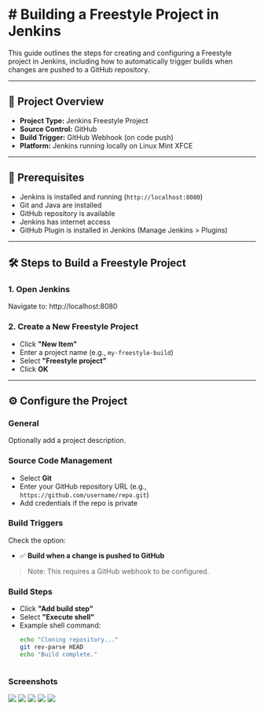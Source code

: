 # # Building a Freestyle Project in Jenkins

This guide outlines the steps for creating and configuring a Freestyle project in Jenkins, including how to automatically trigger builds when changes are pushed to a GitHub repository.

---

## 🚀 Project Overview

- **Project Type:** Jenkins Freestyle Project
- **Source Control:** GitHub
- **Build Trigger:** GitHub Webhook (on code push)
- **Platform:** Jenkins running locally on Linux Mint XFCE

---

## 📁 Prerequisites

- Jenkins is installed and running (`http://localhost:8080`)
- Git and Java are installed
- GitHub repository is available
- Jenkins has internet access
- GitHub Plugin is installed in Jenkins (Manage Jenkins > Plugins)

---

## 🛠️ Steps to Build a Freestyle Project

### 1. Open Jenkins
Navigate to:
http://localhost:8080


### 2. Create a New Freestyle Project
- Click **"New Item"**
- Enter a project name (e.g., `my-freestyle-build`)
- Select **"Freestyle project"**
- Click **OK**

---

## ⚙️ Configure the Project

### General
Optionally add a project description.

### Source Code Management
- Select **Git**
- Enter your GitHub repository URL (e.g., `https://github.com/username/repo.git`)
- Add credentials if the repo is private

### Build Triggers
Check the option:
- ✅ **Build when a change is pushed to GitHub**

> Note: This requires a GitHub webhook to be configured.

### Build Steps
- Click **"Add build step"**
- Select **"Execute shell"**
- Example shell command:
  ```bash
  echo "Cloning repository..."
  git rev-parse HEAD
  echo "Build complete."



### Screenshots
<img src="./screenshots/2.png">
<img src="./screenshots/3.png">
<img src="./screenshots/4.png">
<img src="./screenshots/5.png">
<img src="./screenshots/jenkinsLogin.png">